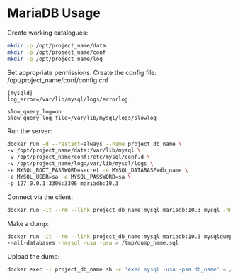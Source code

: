# MariaDB Usage

Create working catalogues:

```bash
mkdir -p /opt/project_name/data
mkdir -p /opt/project_name/conf
mkdir -p /opt/project_name/log
```

Set appropriate permissions.
Create the config file: /opt/project_name/conf/config.cnf

```editorconfig
[mysqld]
log_error=/var/lib/mysql/logs/errorlog

slow_query_log=on
slow_query_log_file=/var/lib/mysql/logs/slowlog
```

Run the server:

```bash
docker run -d --restart=always --name project_db_name \
-v /opt/project_name/data:/var/lib/mysql \
-v /opt/project_name/conf:/etc/mysql/conf.d \
-v /opt/project_name/log:/var/lib/mysql/logs \
-e MYSQL_ROOT_PASSWORD=secret -e MYSQL_DATABASE=db_name \
-e MYSQL_USER=sa -e MYSQL_PASSWORD=sa \
-p 127.0.0.1:3306:3306 mariadb:10.3
```

Connect via the client:

```bash
docker run -it --rm --link project_db_name:mysql mariadb:10.3 mysql -hmysql -usa -psa 
```

Make a dump:

```bash
docker run -it --rm --link project_db_name:mysql mariadb:10.3 mysqldump \
--all-databases -hmysql -usa -psa > /tmp/dump_name.sql
```

Upload the dump:

```bash
docker exec -i project_db_name sh -c 'exec mysql -usa -psa db_name' < /tmp/dump_name.sql
```
